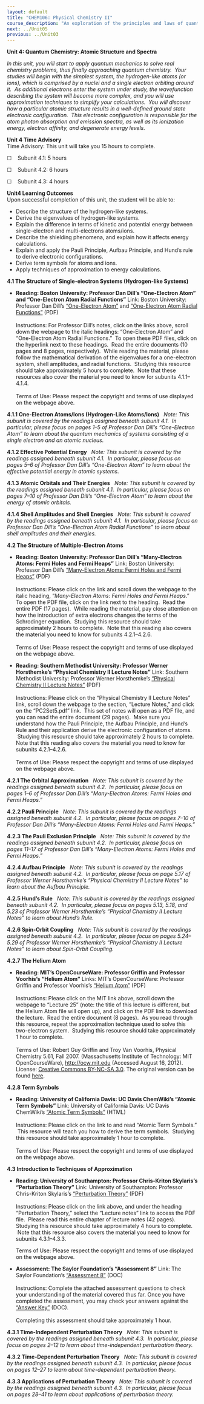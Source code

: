 ```yaml
---
layout: default
title: "CHEM106: Physical Chemistry II"
course_description: "An exploration of the principles and laws of quantum mechanics as well as the interaction between matter and electromagnetic waves."
next: ../Unit05
previous: ../Unit03
---
```

**Unit 4: Quantum Chemistry: Atomic Structure and Spectra** <span
id="4"></span> 

*In this unit, you will start to apply quantum mechanics to solve real
chemistry problems, thus finally approaching quantum chemistry.  Your
studies will begin with the simplest system, the hydrogen-like atoms (or
ions), which is comprised by a nuclei and a single electron orbiting
around it.  As additional electrons enter the system under study, the
wavefunction describing the system will become more complex, and you
will use approximation techniques to simplify your calculations.  You
will discover how a particular atomic structure results in a
well-defined ground state electronic configuration.  This electronic
configuration is responsible for the atom photon absorption and emission
spectra, as well as its ionization energy, electron affinity, and
degenerate energy levels.*

**Unit 4 Time Advisory**  
Time Advisory: This unit will take you 15 hours to complete.  
  
 ☐    Subunit 4.1: 5 hours  
  
 ☐    Subunit 4.2: 6 hours  
  
 ☐    Subunit 4.3: 4 hours

**Unit4 Learning Outcomes**  
Upon successful completion of this unit, the student will be able to:
-   Describe the structure of the hydrogen-like systems.
-   Derive the eigenvalues of hydrogen-like systems.
-   Explain the difference in terms of kinetic and potential energy
    between single-electron and multi-electrons atoms/ions.
-   Describe the shielding phenomena, and explain how it affects energy
    calculations.
-   Explain and apply the Pauli Principle, Aufbau Principle, and Hund’s
    rule to derive electronic configurations.
-   Derive term symbols for atoms and ions.
-   Apply techniques of approximation to energy calculations.

**4.1 The Structure of Single-electron Systems (Hydrogen-like Systems)**
<span id="4.1"></span> 
-   **Reading: Boston University: Professor Dan Dill’s “One-Electron
    Atom” and “One-Electron Atom Radial Functions”**
    Link: Boston University: Professor Dan Dill’s [“One-Electron
    Atom”](http://www.bu.edu/quantum/notes/QuantumMechanics/) and
    [“One-Electron Atom Radial
    Functions”](http://www.bu.edu/quantum/notes/QuantumMechanics/)
    (PDF)  
        
     Instructions: For Professor Dill’s notes, click on the links above,
    scroll down the webpage to the italic headings: “One-Electron Atom”
    and “One-Electron Atom Radial Functions.”  To open these PDF files,
    click on the hyperlink next to these headings.  Read the entire
    documents (10 pages and 8 pages, respectively).  While reading the
    material, please follow the mathematical derivation of the
    eigenvalues for a one-electron system, shell amplitudes, and radial
    functions.  Studying this resource should take approximately 5 hours
    to complete.  Note that these resources also cover the material you
    need to know for subunits 4.1.1–4.1.4.  
        
     Terms of Use: Please respect the copyright and terms of use
    displayed on the webpage above.

**4.1.1 One-Electron Atoms/Ions (Hydrogen-Like Atoms/Ions)** <span
id="4.1.1"></span> 
*Note: This subunit is covered by the readings assigned beneath subunit*
*4.1.  In particular, please focus on pages 1–5 of Professor Dan Dill’s
“One-Electron Atom” to learn about the quantum mechanics of systems
consisting of a single electron and an atomic nucleus.*

**4.1.2 Effective Potential Energy** <span id="4.1.2"></span> 
*Note: This subunit is covered by the readings assigned beneath subunit
4.1.  In particular, please focus on pages 5–6 of Professor Dan Dill’s
“One-Electron Atom” to learn about the effective potential energy in
atomic systems.*

**4.1.3 Atomic Orbitals and Their Energies** <span id="4.1.3"></span> 
*Note: This subunit is covered by the readings assigned beneath subunit
4.1.  In particular, please focus on pages 7–10 of Professor Dan Dill’s
“One-Electron Atom” to learn about the energy of atomic orbitals.*

**4.1.4 Shell Amplitudes and Shell Energies** <span id="4.1.4"></span> 
*Note: This subunit is covered by the readings assigned beneath subunit
4.1.  In particular, please focus on Professor Dan Dill’s “One-Electron
Atom Radial Functions” to learn about shell amplitudes and their
energies.*

**4.2 The Structure of Multiple-Electron Atoms** <span id="4.2"></span> 
-   **Reading: Boston University: Professor Dan Dill’s “Many-Electron
    Atoms: Fermi Holes and Fermi Heaps”**
    Link: Boston University: Professor Dan Dill’s [“Many-Electron Atoms:
    Fermi Holes and Fermi
    Heaps”](http://www.bu.edu/quantum/notes/QuantumMechanics/) (PDF)  
        
     Instructions: Please click on the link and scroll down the webpage
    to the italic heading, “*Many-Electron Atoms: Fermi Holes and Fermi
    Heaps*.”  To open the PDF file, click on the link next to the
    heading.  Read the entire PDF (17 pages).  While reading the
    material, pay close attention on how the introduction of extra
    electrons changes the terms of the Schrodinger equation.  Studying
    this resource should take approximately 2 hours to complete.  Note
    that this reading also covers the material you need to know for
    subunits 4.2.1–4.2.6.  
        
     Terms of Use: Please respect the copyright and terms of use
    displayed on the webpage above.

-   **Reading: Southern Methodist University: Professor Werner
    Horsthemke’s “Physical Chemistry II Lecture Notes”**
    Link: Southern Methodist University: Professor Werner Horsthemke’s
    [“Physical Chemistry II Lecture
    Notes”](http://faculty.smu.edu/whorsthe/pchem2.html) (PDF)  
        
     Instructions: Please click on the “Physical Chemistry II Lecture
    Notes” link, scroll down the webpage to the section, “Lecture
    Notes,” and click on the “PC2Set5.pdf” link.  This set of notes will
    open as a PDF file, and you can read the entire document (29
    pages).  Make sure you understand how the Pauli Principle, the
    Aufbau Principle, and Hund’s Rule and their application derive the
    electronic configuration of atoms.  Studying this resource should
    take approximately 2 hours to complete.  Note that this reading also
    covers the material you need to know for subunits 4.2.1–4.2.6.  
        
     Terms of Use: Please respect the copyright and terms of use
    displayed on the webpage above.

**4.2.1 The Orbital Approximation** <span id="4.2.1"></span> 
*Note: This subunit is covered by the readings assigned beneath subunit
4.2.  In particular, please focus on pages 1–6 of Professor Dan Dill’s
“Many-Electron Atoms: Fermi Holes and Fermi Heaps.”*

**4.2.2 Pauli Principle** <span id="4.2.2"></span> 
*Note: This subunit is covered by the readings assigned beneath subunit
4.2.  In particular, please focus on pages 7–10 of Professor Dan Dill’s
“Many-Electron Atoms: Fermi Holes and Fermi Heaps.”*

**4.2.3 The Pauli Exclusion Principle** <span id="4.2.3"></span> 
*Note: This subunit is covered by the readings assigned beneath subunit
4.2.  In particular, please focus on pages 11–17 of Professor Dan Dill’s
“Many-Electron Atoms: Fermi Holes and Fermi Heaps.”*

**4.2.4 Aufbau Principle** <span id="4.2.4"></span> 
*Note: This subunit is covered by the readings assigned beneath subunit
4.2.  In particular, please focus on page 5.17 of Professor Werner
Horsthemke’s “Physical Chemistry II Lecture Notes” to learn about the
Aufbau Principle.*

**4.2.5 Hund’s Rule** <span id="4.2.5"></span> 
*Note: This subunit is covered by the readings assigned beneath subunit
4.2.  In particular, please focus on pages 5.13, 5.18, and 5.23 of
Professor Werner Horsthemke’s “Physical Chemistry II Lecture Notes” to
learn about Hund’s Rule.*

**4.2.6 Spin-Orbit Coupling** <span id="4.2.6"></span> 
*Note: This subunit is covered by the readings assigned beneath subunit
4.2.  In particular, please focus on pages 5.24–5.29 of Professor Werner
Horsthemke’s “Physical Chemistry II Lecture Notes” to learn about
Spin-Orbit Coupling.*

**4.2.7 The Helium Atom** <span id="4.2.7"></span> 
-   **Reading: MIT’s OpenCourseWare: Professor Griffin and Professor
    Voorhis’s “Helium Atom”**
    Links: MIT’s OpenCourseWare: Professor Griffin and Professor
    Voorhis’s [“Helium
    Atom”](https://resources.saylor.org/archived/wp-content/uploads/2012/08/CHEM106-4.2.7-HeliumAtom.pdf)
    (PDF)  
        
     Instructions: Please click on the MIT link above, scroll down the
    webpage to “Lecture 25” (note: the title of this lecture is
    different, but the Helium Atom file will open up), and click on the
    PDF link to download the lecture.  Read the entire document (8
    pages).  As you read through this resource, repeat the approximation
    technique used to solve this two-electron system.  Studying this
    resource should take approximately 1 hour to complete.  
        
     Terms of Use: Robert Guy Griffin and Troy Van Voorhis, Physical
    Chemistry 5.61, Fall 2007. (Massachusetts Institute of
    Technology: MIT OpenCourseWare), <http://ocw.mit.edu> (Accessed
    August 16, 2012). License: [Creative Commons BY-NC-SA
    3.0](http://creativecommons.org/licenses/by-nc-sa/3.0/us/). The
    original version can be found
    [here](http://ocw.mit.edu/courses/chemistry/5-61-physical-chemistry-fall-2007/lecture-notes/).

**4.2.8 Term Symbols** <span id="4.2.8"></span> 
-   **Reading: University of California Davis: UC Davis ChemWiki’s
    “Atomic Term Symbols”**
    Link: University of California Davis: UC Davis ChemWiki’s [“Atomic
    Term
    Symbols”](http://chemwiki.ucdavis.edu/Physical_Chemistry/Spectroscopy/Electronic_Spectroscopy/The_atomic_spectrum/Atomic_Term_Symbols)
    (HTML)  
        
     Instructions: Please click on the link to and read “Atomic Term
    Symbols.”  This resource will teach you how to derive the term
    symbols.  Studying this resource should take approximately 1 hour to
    complete.  
        
     Terms of Use: Please respect the copyright and terms of use
    displayed on the webpage above.

**4.3 Introduction to Techniques of Approximation** <span
id="4.3"></span> 
-   **Reading: University of Southampton: Professor Chris-Kriton
    Skylaris’s “Perturbation Theory”**
    Link: University of Southampton: Professor Chris-Kriton Skylaris’s
    [“Perturbation
    Theory”](http://www.southampton.ac.uk/compchem/people/teaching.page)
    (PDF)  
        
     Instructions: Please click on the link above, and under the heading
    “Perturbation Theory,” select the “Lecture notes” link to access the
    PDF file.  Please read this entire chapter of lecture notes (42
    pages).  Studying this resource should take approximately 4 hours to
    complete.  Note that this resource also covers the material you need
    to know for subunits 4.3.1–4.3.3.  
      
     Terms of Use: Please respect the copyright and terms of use
    displayed on the webpage above.

-   **Assessment: The Saylor Foundation’s “Assessment 8”**
    Link: The Saylor Foundation’s [“Assessment
    8”](https://resources.saylor.org/archived/wp-content/uploads/2014/02/CHEM106-Assessment8-FINAL.docx)
    (DOC)  
        
     Instructions: Complete the attached assessment questions to check
    your understanding of the material covered thus far. Once you have
    completed the assessment, you may check your answers against the
    [“Answer
    Key”](https://resources.saylor.org/archived/wp-content/uploads/2014/02/CHEM106-Assessment8-AnswerKey-FINAL.docx)
    (DOC).  
        
     Completing this assessment should take approximately 1 hour.

**4.3.1 Time-Independent Perturbation Theory** <span id="4.3.1"></span> 
*Note: This subunit is covered by the readings assigned beneath subunit
4.3.  In particular, please focus on pages 2–12 to learn about
time-independent perturbation theory.*

**4.3.2 Time-Dependent Perturbation Theory** <span id="4.3.2"></span> 
*Note: This subunit is covered by the readings assigned beneath subunit
4.3.  In particular, please focus on pages 12–27 to learn about
time-dependent perturbation theory.*

**4.3.3 Applications of Perturbation Theory** <span id="4.3.3"></span> 
*Note: This subunit is covered by the readings assigned beneath subunit
4.3.  In particular, please focus on pages 28–41 to learn about
applications of perturbation theory.*


